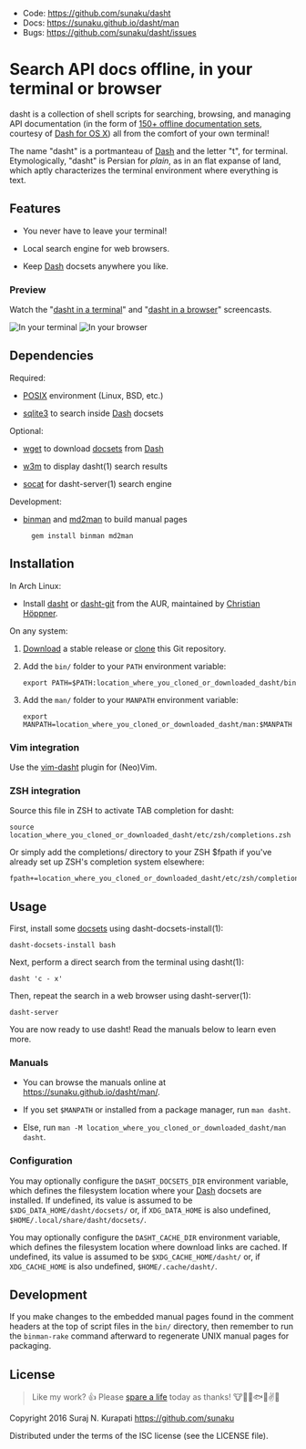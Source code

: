 * Code: <https://github.com/sunaku/dasht>
* Docs: <https://sunaku.github.io/dasht/man>
* Bugs: <https://github.com/sunaku/dasht/issues>

# Search API docs offline, in your terminal or browser

dasht is a collection of shell scripts for searching, browsing, and managing
API documentation (in the form of [150+ offline documentation sets][docsets],
courtesy of [Dash for OS X][Dash]) all from the comfort of your own terminal!

The name "dasht" is a portmanteau of [Dash] and the letter "t", for terminal.
Etymologically, "dasht" is Persian for _plain_, as in an flat expanse of land,
which aptly characterizes the terminal environment where everything is text.

[Dash]: https://kapeli.com/dash
[docsets]: https://kapeli.com/dash#docsets

## Features

* You never have to leave your terminal!

* Local search engine for web browsers.

* Keep [Dash] docsets anywhere you like.

### Preview

Watch the "[dasht in a terminal](https://vimeo.com/159462598)"
and "[dasht in a browser](https://vimeo.com/159462774)" screencasts.

![In your terminal](https://github.com/sunaku/dasht/raw/gh-pages/terminal.png)
![In your browser](https://github.com/sunaku/dasht/raw/gh-pages/browser.png)

## Dependencies

Required:

[POSIX]: http://pubs.opengroup.org/onlinepubs/9699919799/

* [POSIX] environment (Linux, BSD, etc.)

[sqlite3]: https://www.sqlite.org/cli.html

* [sqlite3] to search inside [Dash] docsets

Optional:

[wget]: https://www.gnu.org/software/wget/

* [wget] to download [docsets] from [Dash]

[w3m]: http://w3m.sourceforge.net/

* [w3m] to display dasht(1) search results

[socat]: http://www.dest-unreach.org/socat/

* [socat] for dasht-server(1) search engine

Development:

[binman]: https://sunaku.github.io/binman/
[md2man]: https://sunaku.github.io/md2man/

* [binman] and [md2man] to build manual pages

        gem install binman md2man

## Installation

In Arch Linux:

* Install [dasht](https://aur.archlinux.org/packages/dasht/) or
  [dasht-git](https://aur.archlinux.org/packages/dasht-git/) from the AUR,
  maintained by [Christian Höppner](https://github.com/mkaito).

On any system:

[download]: https://github.com/sunaku/dasht/releases
[clone]: https://github.com/sunaku/dasht.git

1.  [Download] a stable release or [clone] this Git repository.

2.  Add the `bin/` folder to your `PATH` environment variable:

        export PATH=$PATH:location_where_you_cloned_or_downloaded_dasht/bin

3.  Add the `man/` folder to your `MANPATH` environment variable:

        export MANPATH=location_where_you_cloned_or_downloaded_dasht/man:$MANPATH

### Vim integration

Use the [vim-dasht](https://github.com/sunaku/vim-dasht) plugin for (Neo)Vim.

### ZSH integration

Source this file in ZSH to activate TAB completion for dasht:

    source location_where_you_cloned_or_downloaded_dasht/etc/zsh/completions.zsh

Or simply add the completions/ directory to your ZSH $fpath
if you've already set up ZSH's completion system elsewhere:

    fpath+=location_where_you_cloned_or_downloaded_dasht/etc/zsh/completions/

## Usage

First, install some [docsets] using dasht-docsets-install(1):

    dasht-docsets-install bash

Next, perform a direct search from the terminal using dasht(1):

    dasht 'c - x'

Then, repeat the search in a web browser using dasht-server(1):

    dasht-server

You are now ready to use dasht!  Read the manuals below to learn even more.

### Manuals

* You can browse the manuals online at <https://sunaku.github.io/dasht/man/>.

* If you set `$MANPATH` or installed from a package manager, run `man dasht`.

* Else, run `man -M location_where_you_cloned_or_downloaded_dasht/man dasht`.

### Configuration

You may optionally configure the `DASHT_DOCSETS_DIR` environment variable,
which defines the filesystem location where your [Dash] docsets are installed.
If undefined, its value is assumed to be `$XDG_DATA_HOME/dasht/docsets/` or,
if `XDG_DATA_HOME` is also undefined, `$HOME/.local/share/dasht/docsets/`.

You may optionally configure the `DASHT_CACHE_DIR` environment variable,
which defines the filesystem location where download links are cached.
If undefined, its value is assumed to be `$XDG_CACHE_HOME/dasht/`
or, if `XDG_CACHE_HOME` is also undefined, `$HOME/.cache/dasht/`.

## Development

If you make changes to the embedded manual pages found in the comment headers
at the top of script files in the `bin/` directory, then remember to run the
`binman-rake` command afterward to regenerate UNIX manual pages for packaging.

## License

[Spare A Life]: https://sunaku.github.io/vegan-for-life.html
> Like my work? :+1:  Please [spare a life] today as thanks!
:cow::pig::chicken::fish::speak_no_evil::v::revolving_hearts:

Copyright 2016 Suraj N. Kurapati <https://github.com/sunaku>

Distributed under the terms of the ISC license (see the LICENSE file).
